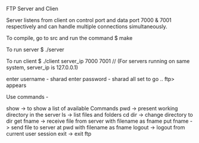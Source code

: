 FTP Server and Clien

Server listens from client on control port and data port 7000 & 7001 respectively and can handle multiple connections simultaneously.

To compile, go to src and run the command 
$ make

To run server 
$ ./server

To run client
$ ./client server_ip 7000 7001					// (For servers running on same system, server_ip is 127.0.0.1)

enter username - sharad
enter password - sharad
all set to go .. 
ftp> appears

Use commands -

show -> to show a list of available Commands
pwd -> present working directory in the server
ls -> list files and folders
cd dir -> change directory to dir
get fname -> receive file from server with filename as fname
put fname -> send file to server at pwd with filename as fname
logout -> logout from current user session
exit -> exit ftp






